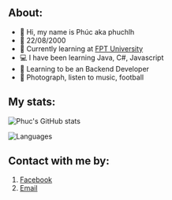 ## About:
- 👋 Hi, my name is Phúc aka phuchlh
- 🎂 22/08/2000
- 🏫 Currently learning at [FPT University](https://www.facebook.com/FPTU.HCM)
- 💻 I have been learning Java, C#, Javascript
- 📖 Learning to be an Backend Developer
- 💚 Photograph, listen to music, football
## My stats:
![Phuc's GitHub stats](https://github-readme-stats.vercel.app/api?username=phuchlh&show_icons=true&theme=blueberry&hide_border=true)


![Languages](https://github-readme-stats.vercel.app/api/top-langs/?username=phuchlh&layout=compact&theme=blueberry&hide_border=true)

## Contact with me by:

1. [Facebook](https://facebook.com/hongphuc.huynhle.1)
2. [Email](mailto:phuchlh.job@gmail.com)
